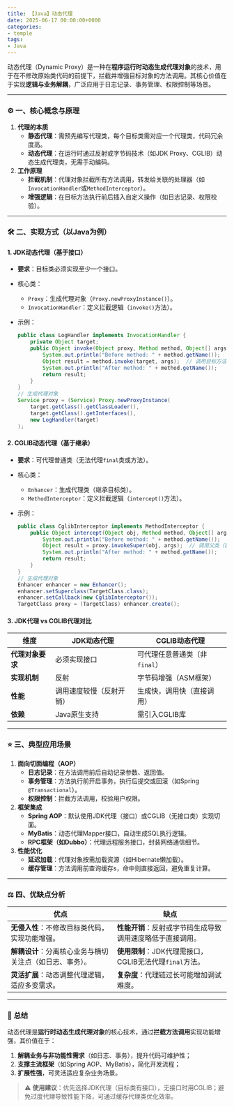 ```yaml
---
title: 【Java】动态代理
date: 2025-06-17 00:00:00+0000
categories: 
- temple
tags:
- Java
---
```


动态代理（Dynamic Proxy）是一种在**程序运行时动态生成代理对象**的技术，用于在不修改原始类代码的前提下，拦截并增强目标对象的方法调用。其核心价值在于实现**逻辑与业务解耦**，广泛应用于日志记录、事务管理、权限控制等场景。

------

### ⚙️ **一、核心概念与原理**

1. **代理的本质**
   - **静态代理**：需预先编写代理类，每个目标类需对应一个代理类，代码冗余度高。
   - **动态代理**：在运行时通过反射或字节码技术（如JDK Proxy、CGLIB）动态生成代理类，无需手动编码。
2. **工作原理**
   - **拦截机制**：代理对象拦截所有方法调用，转发给关联的处理器（如`InvocationHandler`或`MethodInterceptor`）。
   - **增强逻辑**：在目标方法执行前后插入自定义操作（如日志记录、权限校验）。

------

### 🛠️ **二、实现方式（以Java为例）**

#### **1. JDK动态代理（基于接口）**

- **要求**：目标类必须实现至少一个接口。

- 核心类：

  - `Proxy`：生成代理对象（`Proxy.newProxyInstance()`）。
  - `InvocationHandler`：定义拦截逻辑（`invoke()`方法）。

- 示例：

  ```java
  public class LogHandler implements InvocationHandler {
      private Object target;
      public Object invoke(Object proxy, Method method, Object[] args) throws Throwable {
          System.out.println("Before method: " + method.getName());
          Object result = method.invoke(target, args);  // 调用目标方法
          System.out.println("After method: " + method.getName());
          return result;
      }
  }
  // 生成代理对象
  Service proxy = (Service) Proxy.newProxyInstance(
      target.getClass().getClassLoader(),
      target.getClass().getInterfaces(),
      new LogHandler(target)
  );
  ```

#### **2. CGLIB动态代理（基于继承）**

- **要求**：可代理普通类（无法代理`final`类或方法）。

- 核心类：

  - `Enhancer`：生成代理类（继承目标类）。
  - `MethodInterceptor`：定义拦截逻辑（`intercept()`方法）。

- 示例：

  ```java
  public class CglibInterceptor implements MethodInterceptor {
      public Object intercept(Object obj, Method method, Object[] args, MethodProxy proxy) throws Throwable {
          System.out.println("Before method: " + method.getName());
          Object result = proxy.invokeSuper(obj, args);  // 调用父类（目标类）方法
          System.out.println("After method: " + method.getName());
          return result;
      }
  }
  // 生成代理对象
  Enhancer enhancer = new Enhancer();
  enhancer.setSuperclass(TargetClass.class);
  enhancer.setCallback(new CglibInterceptor());
  TargetClass proxy = (TargetClass) enhancer.create();
  ```

#### **3. JDK代理 vs CGLIB代理对比**

| **维度**         | **JDK动态代理**          | **CGLIB动态代理**             |
| ---------------- | ------------------------ | ----------------------------- |
| **代理对象要求** | 必须实现接口             | 可代理任意普通类（非`final`） |
| **实现机制**     | 反射                     | 字节码增强（ASM框架）         |
| **性能**         | 调用速度较慢（反射开销） | 生成快，调用快（直接调用）    |
| **依赖**         | Java原生支持             | 需引入CGLIB库                 |

------

### ⭐ **三、典型应用场景**

1. **面向切面编程（AOP）**
   - **日志记录**：在方法调用前后自动记录参数、返回值。
   - **事务管理**：方法执行前开启事务，执行后提交或回滚（如Spring `@Transactional`）。
   - **权限控制**：拦截方法调用，校验用户权限。
2. **框架集成**
   - **Spring AOP**：默认使用JDK代理（接口）或CGLIB（无接口类）实现切面。
   - **MyBatis**：动态代理Mapper接口，自动生成SQL执行逻辑。
   - **RPC框架（如Dubbo）**：代理远程服务接口，封装网络通信细节。
3. **性能优化**
   - **延迟加载**：代理对象按需加载资源（如Hibernate懒加载）。
   - **缓存管理**：方法调用前查询缓存s，命中则直接返回，避免重复计算。

------

### ⚖️ **四、优缺点分析**

| **优点**                                                 | **缺点**                                                   |
| -------------------------------------------------------- | ---------------------------------------------------------- |
| **无侵入性**：不修改目标类代码，实现功能增强。           | **性能开销**：反射或字节码生成导致调用速度略低于直接调用。 |
| **解耦设计**：分离核心业务与横切关注点（如日志、事务）。 | **使用限制**：JDK代理需接口，CGLIB无法代理`final`方法。    |
| **灵活扩展**：动态调整代理逻辑，适应多变需求。           | **复杂度**：代理链过长可能增加调试难度。                   |

------

### 💎 **总结**

动态代理是**运行时动态生成代理对象**的核心技术，通过**拦截方法调用**实现功能增强，其价值在于：

1. **解耦业务与非功能性需求**（如日志、事务），提升代码可维护性；
2. **支撑主流框架**（如Spring AOP、MyBatis），简化开发流程；
3. **扩展性强**，可灵活适应复杂业务场景。

> ⚠️ **使用建议**：优先选择JDK代理（目标类有接口），无接口时用CGLIB；避免过度代理导致性能下降，可通过缓存代理类优化效率。
